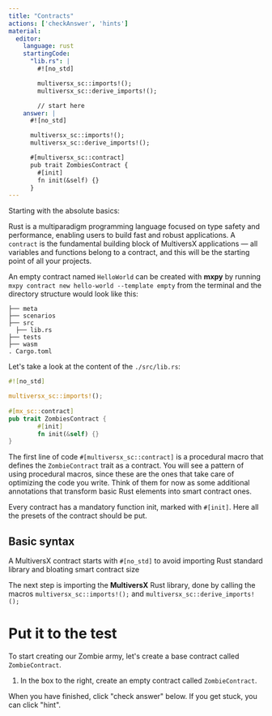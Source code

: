 ```yaml
---
title: "Contracts"
actions: ['checkAnswer', 'hints']
material: 
  editor:
    language: rust
    startingCode:
      "lib.rs": |
        #![no_std]

        multiversx_sc::imports!();
        multiversx_sc::derive_imports!();

        // start here
    answer: |
      #![no_std]

      multiversx_sc::imports!();
      multiversx_sc::derive_imports!();

      #[multiversx_sc::contract]
      pub trait ZombiesContract {
        #[init]
        fn init(&self) {}
      }
---
```



Starting with the absolute basics:

Rust is a multiparadigm  programming language focused on type safety and performance, enabling users to build fast and robust applications. A `contract` is the fundamental building block of MultiversX applications — all variables and functions belong to a contract, and this will be the starting point of all your projects.

An empty contract named `HelloWorld` can be created with **mxpy** by running `mxpy contract new hello-world --template empty` from the terminal and the directory structure would look like this:

```
├── meta
├── scenarios
├── src
  ├── lib.rs
├── tests
├── wasm
. Cargo.toml
```
Let's take a look at the content of the `./src/lib.rs`:

```rust
#![no_std]

multiversx_sc::imports!();
  
#[mx_sc::contract]
pub trait ZombiesContract {
        #[init]
        fn init(&self) {}
}
```

The first line of code `#[multiversx_sc::contract]` is a procedural macro that defines the `ZombieContract` trait as a contract. You will see a pattern of using procedural macros, since these are the ones that take care of optimizing the code you write. Think of them for now as some additional annotations that transform basic Rust elements into smart contract ones.

Every contract has a mandatory function init, marked with `#[init]`. Here all the presets of the contract should be put.

## Basic syntax

A MultiversX contract starts with `#[no_std]` to avoid importing Rust standard library and bloating smart contract size

The next step is importing the **MultiversX** Rust library, done by calling the macros `multiversx_sc::imports!();` and `multiversx_sc::derive_imports!();`

# Put it to the test

To start creating our Zombie army, let's create a base contract called `ZombieContract`.

1. In the box to the right, create an empty contract called `ZombieContract`.

When you have finished, click "check answer" below. If you get stuck, you can click "hint".
